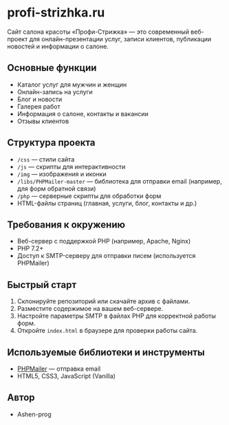 # profi-strizhka.ru

Сайт салона красоты «Профи-Стрижка» — это современный веб-проект для онлайн-презентации услуг, записи клиентов, публикации новостей и информации о салоне.

## Основные функции
- Каталог услуг для мужчин и женщин
- Онлайн-запись на услуги
- Блог и новости
- Галерея работ
- Информация о салоне, контакты и вакансии
- Отзывы клиентов

## Структура проекта
- `/css` — стили сайта
- `/js` — скрипты для интерактивности
- `/img` — изображения и иконки
- `/libs/PHPMailer-master` — библиотека для отправки email (например, для форм обратной связи)
- `/php` — серверные скрипты для обработки форм
- HTML-файлы страниц (главная, услуги, блог, контакты и др.)

## Требования к окружению
- Веб-сервер с поддержкой PHP (например, Apache, Nginx)
- PHP 7.2+
- Доступ к SMTP-серверу для отправки писем (используется PHPMailer)

## Быстрый старт
1. Склонируйте репозиторий или скачайте архив с файлами.
2. Разместите содержимое на вашем веб-сервере.
3. Настройте параметры SMTP в файлах PHP для корректной работы форм.
4. Откройте `index.html` в браузере для проверки работы сайта.

## Используемые библиотеки и инструменты
- [PHPMailer](https://github.com/PHPMailer/PHPMailer) — отправка email
- HTML5, CSS3, JavaScript (Vanilla)


## Автор
- Ashen-prog
